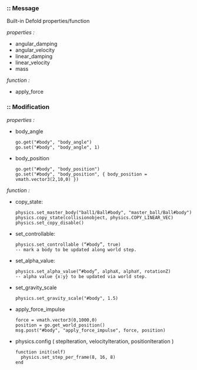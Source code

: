 ### :: Message 
Built-in Defold properties/function 

*properties :*

- angular_damping 	
- angular_velocity 	
- linear_damping 	
- linear_velocity 	
- mass

*function :*
- apply_force

### :: Modification  

*properties :*
- body_angle

      go.get("#body", "body_angle")  
      go.set("#body", "body_angle", 1)

- body_position

      go.get("#body", "body_position")  
      go.set("#body", "body_position", { body_position = vmath.vector3(2,10,0) })

*function :*

- copy_state:

      physics.set_master_body("ball1/Ball#body", "master_ball/Ball#body")
      physics.copy_state(collisionobject, physics.COPY_LINEAR_VEC)
      physics.set_copy_disable() 

- set_controllable: 

      physics.set_controllable (“#body”, true)
      -- mark a body to be updated along world step.

- set_alpha_value: 

      physics.set_alpha_value(“#body”, alphaX, alphaY, rotationZ)
      -- alpha value {x:y} to be updated via world step.

- set_gravity_scale

      physics.set_gravity_scale("#body", 1.5)

- apply_force_impulse
 
      force = vmath.vector3(0,1000,0)
      position = go.get_world_position()
      msg.post("#body", "apply_force_impulse", force, position)

- physics.config ( stepIteration, velocityIteration, positionIteration )

      function init(self)
        physics.set_step_per_frame(8, 16, 8)
      end
